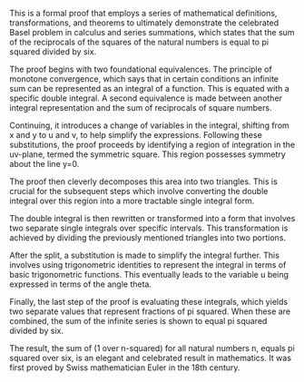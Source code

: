This is a formal proof that employs a series of mathematical definitions, transformations, and theorems to ultimately demonstrate the celebrated Basel problem in calculus and series summations, which states that the sum of the reciprocals of the squares of the natural numbers is equal to pi squared divided by six.

The proof begins with two foundational equivalences. The principle of monotone convergence, which says that in certain conditions an infinite sum can be represented as an integral of a function. This is equated with a specific double integral. A second equivalence is made between another integral representation and the sum of reciprocals of square numbers.

Continuing, it introduces a change of variables in the integral, shifting from x and y to u and v, to help simplify the expressions. Following these substitutions, the proof proceeds by identifying a region of integration in the uv-plane, termed the symmetric square. This region possesses symmetry about the line y=0.

The proof then cleverly decomposes this area into two triangles. This is crucial for the subsequent steps which involve converting the double integral over this region into a more tractable single integral form.

The double integral is then rewritten or transformed into a form that involves two separate single integrals over specific intervals. This transformation is achieved by dividing the previously mentioned triangles into two portions.

After the split, a substitution is made to simplify the integral further. This involves using trigonometric identities to represent the integral in terms of basic trigonometric functions. This eventually leads to the variable u being expressed in terms of the angle theta.

Finally, the last step of the proof is evaluating these integrals, which yields two separate values that represent fractions of pi squared. When these are combined, the sum of the infinite series is shown to equal pi squared divided by six.

The result, the sum of (1 over n-squared) for all natural numbers n, equals pi squared over six, is an elegant and celebrated result in mathematics. It was first proved by Swiss mathematician Euler in the 18th century.